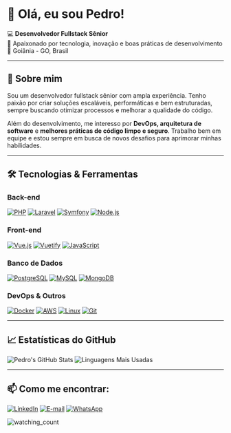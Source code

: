 # 👋 Olá, eu sou Pedro!  

💻 **Desenvolvedor Fullstack Sênior**  
🚀 Apaixonado por tecnologia, inovação e boas práticas de desenvolvimento  
📍 Goiânia - GO, Brasil  

---

## 🚀 Sobre mim  
Sou um desenvolvedor fullstack sênior com ampla experiência. Tenho paixão por criar soluções escaláveis, performáticas e bem estruturadas, sempre buscando otimizar processos e melhorar a qualidade do código.  

Além do desenvolvimento, me interesso por **DevOps, arquitetura de software** e **melhores práticas de código limpo e seguro**. Trabalho bem em equipe e estou sempre em busca de novos desafios para aprimorar minhas habilidades.  

---

## 🛠️ Tecnologias & Ferramentas  

### **Back-end**  
[![PHP](https://img.shields.io/badge/PHP-777BB4?style=for-the-badge&logo=php&logoColor=white)](https://www.php.net/)
[![Laravel](https://img.shields.io/badge/Laravel-FF2D20?style=for-the-badge&logo=laravel&logoColor=white)](https://laravel.com/)
[![Symfony](https://img.shields.io/badge/Symfony-000000?style=for-the-badge&logo=symfony&logoColor=white)](https://symfony.com/)
[![Node.js](https://img.shields.io/badge/Node.js-339933?style=for-the-badge&logo=nodedotjs&logoColor=white)](https://nodejs.org/)  

### **Front-end**  
[![Vue.js](https://img.shields.io/badge/Vue.js-4FC08D?style=for-the-badge&logo=vuedotjs&logoColor=white)](https://vuejs.org/)
[![Vuetify](https://img.shields.io/badge/Vuetify-1867C0?style=for-the-badge&logo=vuetify&logoColor=white)](https://vuetifyjs.com/)
[![JavaScript](https://img.shields.io/badge/JavaScript-F7DF1E?style=for-the-badge&logo=javascript&logoColor=black)](https://developer.mozilla.org/pt-BR/docs/Web/JavaScript)  

### **Banco de Dados**  
[![PostgreSQL](https://img.shields.io/badge/PostgreSQL-316192?style=for-the-badge&logo=postgresql&logoColor=white)](https://www.postgresql.org/)
[![MySQL](https://img.shields.io/badge/MySQL-4479A1?style=for-the-badge&logo=mysql&logoColor=white)](https://dev.mysql.com/doc/)
[![MongoDB](https://img.shields.io/badge/MongoDB-47A248?style=for-the-badge&logo=mongodb&logoColor=white)](https://www.mongodb.com/docs/)  

### **DevOps & Outros**  
[![Docker](https://img.shields.io/badge/Docker-2496ED?style=for-the-badge&logo=docker&logoColor=white)](https://docs.docker.com/)
[![AWS](https://img.shields.io/badge/AWS-FF9900?style=for-the-badge&logo=amazonaws&logoColor=white)](https://aws.amazon.com/documentation/)
[![Linux](https://img.shields.io/badge/Linux-FCC624?style=for-the-badge&logo=linux&logoColor=black)](https://linux.org/)
[![Git](https://img.shields.io/badge/Git-F05032?style=for-the-badge&logo=git&logoColor=white)](https://git-scm.com/doc)  

---

## 📈 Estatísticas do GitHub  

![Pedro's GitHub Stats](https://github-readme-stats.vercel.app/api?username=Pedroasilva&show_icons=true&theme=dark)
![Linguagens Mais Usadas](https://github-readme-stats.vercel.app/api/top-langs/?username=Pedroasilva&layout=compact&theme=dark)  

---

## 📫 Como me encontrar:  

[![LinkedIn](https://img.shields.io/badge/LinkedIn-0077B5?style=for-the-badge&logo=linkedin&logoColor=white)](https://www.linkedin.com/in/pdroaosilva/)
[![E-mail](https://img.shields.io/badge/Email-D14836?style=for-the-badge&logo=gmail&logoColor=white)](mailto:pedrocaaugusto@gmail.com)
[![WhatsApp](https://img.shields.io/badge/WhatsApp-25D366?style=for-the-badge&logo=whatsapp&logoColor=white)](https://wa.me/5562992467199)  

<img src="https://komarev.com/ghpvc/?username=madushadhanushka&color=brightgreen" alt="watching_count" />
